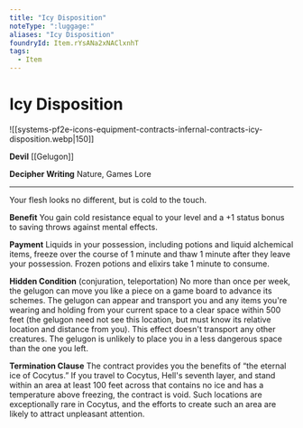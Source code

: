 ```yaml
---
title: "Icy Disposition"
noteType: ":luggage:"
aliases: "Icy Disposition"
foundryId: Item.rYsANa2xNAClxnhT
tags:
  - Item
---
```


# Icy Disposition
![[systems-pf2e-icons-equipment-contracts-infernal-contracts-icy-disposition.webp|150]]

**Devil** [[Gelugon]]

**Decipher Writing** Nature, Games Lore

* * *

Your flesh looks no different, but is cold to the touch.

**Benefit** You gain cold resistance equal to your level and a +1 status bonus to saving throws against mental effects.

**Payment** Liquids in your possession, including potions and liquid alchemical items, freeze over the course of 1 minute and thaw 1 minute after they leave your possession. Frozen potions and elixirs take 1 minute to consume.

**Hidden Condition** (conjuration, teleportation) No more than once per week, the gelugon can move you like a piece on a game board to advance its schemes. The gelugon can appear and transport you and any items you're wearing and holding from your current space to a clear space within 500 feet (the gelugon need not see this location, but must know its relative location and distance from you). This effect doesn't transport any other creatures. The gelugon is unlikely to place you in a less dangerous space than the one you left.

**Termination Clause** The contract provides you the benefits of “the eternal ice of Cocytus.” If you travel to Cocytus, Hell's seventh layer, and stand within an area at least 100 feet across that contains no ice and has a temperature above freezing, the contract is void. Such locations are exceptionally rare in Cocytus, and the efforts to create such an area are likely to attract unpleasant attention.
